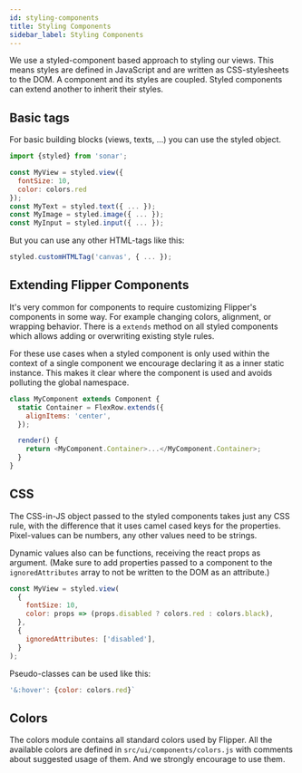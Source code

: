 ```yaml
---
id: styling-components
title: Styling Components
sidebar_label: Styling Components
---
```


We use a styled-component based approach to styling our views. This means styles are defined in JavaScript and are written as CSS-stylesheets to the DOM. A component and its styles are coupled. Styled components can extend another to inherit their styles.

## Basic tags

For basic building blocks (views, texts, ...) you can use the styled object.

```javascript
import {styled} from 'sonar';

const MyView = styled.view({
  fontSize: 10,
  color: colors.red
});
const MyText = styled.text({ ... });
const MyImage = styled.image({ ... });
const MyInput = styled.input({ ... });
```

But you can use any other HTML-tags like this:

```javascript
styled.customHTMLTag('canvas', { ... });
```

## Extending Flipper Components

It's very common for components to require customizing Flipper's components in some way. For example changing colors, alignment, or wrapping behavior. There is a `extends` method on all styled components which allows adding or overwriting existing style rules.

For these use cases when a styled component is only used within the context of a single component we encourage declaring it as a inner static instance. This makes it clear where the component is used and avoids polluting the global namespace.

```javascript
class MyComponent extends Component {
  static Container = FlexRow.extends({
    alignItems: 'center',
  });

  render() {
    return <MyComponent.Container>...</MyComponent.Container>;
  }
}
```

## CSS

The CSS-in-JS object passed to the styled components takes just any CSS rule, with the difference that it uses camel cased keys for the properties. Pixel-values can be numbers, any other values need to be strings.

Dynamic values also can be functions, receiving the react props as argument. (Make sure to add properties passed to a component to the `ignoredAttributes` array to not be written to the DOM as an attribute.)

```javascript
const MyView = styled.view(
  {
    fontSize: 10,
    color: props => (props.disabled ? colors.red : colors.black),
  },
  {
    ignoredAttributes: ['disabled'],
  }
);
```

Pseudo-classes can be used like this:

```javascript
'&:hover': {color: colors.red}`
```

## Colors

The colors module contains all standard colors used by Flipper. All the available colors are defined in `src/ui/components/colors.js` with comments about suggested usage of them. And we strongly encourage to use them.
